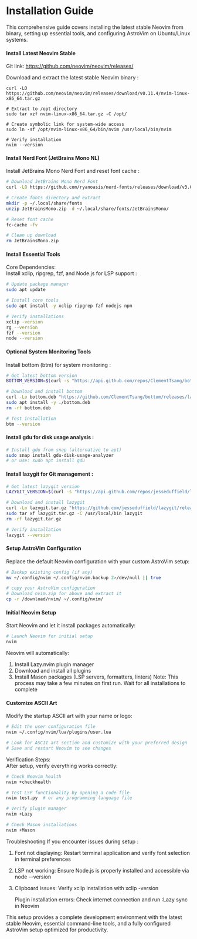 # Installation Guide

This comprehensive guide covers installing the latest stable Neovim from binary, setting up essential tools,
and configuring AstroVim on Ubuntu/Linux systems.

#### Install Latest Neovim Stable
Git link: https://github.com/neovim/neovim/releases/

Download and extract the latest stable Neovim binary :
  ```shell
  curl -LO https://github.com/neovim/neovim/releases/download/v0.11.4/nvim-linux-x86_64.tar.gz
  
  # Extract to /opt directory
  sudo tar xzf nvim-linux-x86_64.tar.gz -C /opt/
  
  # Create symbolic link for system-wide access
  sudo ln -sf /opt/nvim-linux-x86_64/bin/nvim /usr/local/bin/nvim
  
  # Verify installation
  nvim --version
  ```

#### Install Nerd Font (JetBrains Mono NL)
Install JetBrains Mono Nerd Font and reset font cache :

```bash
# Download JetBrains Mono Nerd Font
curl -LO https://github.com/ryanoasis/nerd-fonts/releases/download/v3.0.2/JetBrainsMono.zip

# Create fonts directory and extract
mkdir -p ~/.local/share/fonts
unzip JetBrainsMono.zip -d ~/.local/share/fonts/JetBrainsMono/

# Reset font cache
fc-cache -fv

# Clean up download
rm JetBrainsMono.zip
```

#### Install Essential Tools
Core Dependencies:  
Install xclip, ripgrep, fzf, and Node.js for LSP support :

```bash
# Update package manager
sudo apt update

# Install core tools
sudo apt install -y xclip ripgrep fzf nodejs npm

# Verify installations
xclip -version
rg --version
fzf --version
node --version
```

#### Optional System Monitoring Tools

Install bottom (btm) for system monitoring :

```bash
# Get latest bottom version
BOTTOM_VERSION=$(curl -s "https://api.github.com/repos/ClementTsang/bottom/releases/latest" | grep -Po '"tag_name": "\K[0-9.]+')

# Download and install bottom
curl -Lo bottom.deb "https://github.com/ClementTsang/bottom/releases/latest/download/bottom_${BOTTOM_VERSION}_amd64.deb"
sudo apt install -y ./bottom.deb
rm -rf bottom.deb

# Test installation
btm --version
```

#### Install gdu for disk usage analysis :

```bash
# Install gdu from snap (alternative to apt)
sudo snap install gdu-disk-usage-analyzer
# or use: sudo apt install gdu
```

#### Install lazygit for Git management :

```bash
# Get latest lazygit version
LAZYGIT_VERSION=$(curl -s "https://api.github.com/repos/jesseduffield/lazygit/releases/latest" | grep -Po '"tag_name": "v\K[0-9.]+')

# Download and install lazygit
curl -Lo lazygit.tar.gz "https://github.com/jesseduffield/lazygit/releases/download/v${LAZYGIT_VERSION}/lazygit_${LAZYGIT_VERSION}_Linux_x86_64.tar.gz"
sudo tar xf lazygit.tar.gz -C /usr/local/bin lazygit
rm -rf lazygit.tar.gz

# Verify installation
lazygit --version
```

#### Setup AstroVim Configuration

Replace the default Neovim configuration with your custom AstroVim setup:

```bash
# Backup existing config (if any)
mv ~/.config/nvim ~/.config/nvim.backup 2>/dev/null || true

# copy your AstroVim configuration
# Download nvim.zip for above and extract it
cp -r /download/nvim/ ~/.config/nvim/
```

#### Initial Neovim Setup

Start Neovim and let it install packages automatically:

```bash
# Launch Neovim for initial setup
nvim
```

Neovim will automatically:
1. Install Lazy.nvim plugin manager
2. Download and install all plugins
3. Install Mason packages (LSP servers, formatters, linters)
Note:  This process may take a few minutes on first run. Wait for all installations to complete

#### Customize ASCII Art
Modify the startup ASCII art with your name or logo:

```bash
# Edit the user configuration file
nvim ~/.config/nvim/lua/plugins/user.lua

# Look for ASCII art section and customize with your preferred design
# Save and restart Neovim to see changes
```

Verification Steps:  
After setup, verify everything works correctly:

```bash
# Check Neovim health
nvim +checkhealth

# Test LSP functionality by opening a code file
nvim test.py  # or any programming language file

# Verify plugin manager
nvim +Lazy

# Check Mason installations
nvim +Mason
```
Troubleshooting
If you encounter issues during setup :
1. Font not displaying: Restart terminal application and verify font selection in terminal preferences
2. LSP not working: Ensure Node.js is properly installed and accessible via node --version
3. Clipboard issues: Verify xclip installation with xclip -version

    Plugin installation errors: Check internet connection and run :Lazy sync in Neovim

This setup provides a complete development environment with the latest stable Neovim, essential command-line tools, and a fully configured AstroVim setup optimized for productivity.
